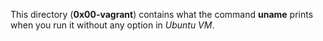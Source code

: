 This directory (__0x00-vagrant__) contains  what the command **uname** prints
when you run it without any option in *Ubuntu VM*.
